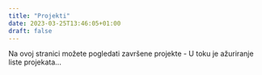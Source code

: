 ```yaml
---
title: "Projekti"
date: 2023-03-25T13:46:05+01:00
draft: false
---
```


Na ovoj stranici možete pogledati završene projekte - U toku je ažuriranje liste projekata...